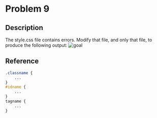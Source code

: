 # Problem 9

## Description

The style.css file contains errors. Modify that file, and only that file, to produce the following output:
![goal](screenshot.png)


## Reference

```css
.classname {  
    ...  
}  
#idname {  
    ...  
}  
tagname {  
    ...  
}
```
